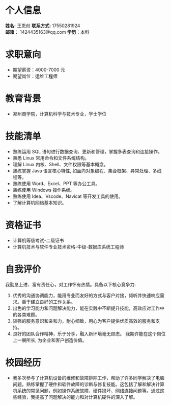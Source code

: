 # 个人信息
**姓名:** 王恩创
**联系方式:** 17550281924  
**邮箱**： 1424435163@qq\.com
**学历**：本科
# 求职意向
- 期望薪资：4000-7000 元
- 期望岗位：运维工程师
# 教育背景
- 郑州商学院，计算机科学与技术专业，学士学位
# 技能清单
- 熟练运用 SQL 语句进行数据查询、更新和管理，掌握多表查询和连接操作。
- 熟悉 Linux 常用命令和文件系统结构。
- 理解 Linux 内核、Shell、文件权限等基本概念。
- 熟练掌握 Java 语言核心特性, 如面向对象编程、集合框架、异常处理、多线程等。
- 熟练使用 Word、Excel、PPT 等办公工具。
- 熟练使用 Windows 操作系统。
- 熟练使用 Idea、Vscode、Navicat 等开发工具的使用。
- 了解计算机网络基本知识。
# 资格证书
- 计算机等级考试-二级证书
- 计算机技术与软件专业技术资格-中级-数据库系统工程师
# 自我评价
我勤恳上进、富有责任心，对工作怀有热情。具备以下核心竞争力:
1. 优秀的沟通协调能力，能用专业而友好的方式与客户对接，倾听并快速响应需求。善于建立良好的工作关系。
2. 出色的学习能力和问题解决能力，能在实践中不断提升技能，高效应对工作中的各类难题。
3. 较强的服务意识和亲和力，耐心细致，用心为客户提供优质高效的服务和支持。
4. 良好的团队合作精神，乐于分享，融入新环境毫无顾虑。
我期许能在这个岗位上一展所长, 为企业和客户创造价值。
# 校园经历
- 我多次参与了计算机设备的维修和故障排除工作，帮助了许多同学解决了电脑问题。熟练掌握了硬件和软件故障的诊断与修复技能。这包括了解和解决计算机系统的常见问题，例如操作系统故障、硬件损坏、网络连接问题等。通过这些经验，我提高了问题解决的能力和对计算机硬件的深入了解。








